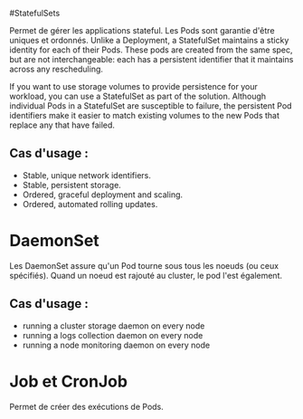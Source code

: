 #StatefulSets

Permet de gérer les applications stateful. Les Pods sont garantie d'être uniques et ordonnés.
Unlike a Deployment, a StatefulSet maintains a sticky identity for each of their Pods. These pods are created from the same spec, but are not interchangeable: each has a persistent identifier that it maintains across any rescheduling.

If you want to use storage volumes to provide persistence for your workload, you can use a StatefulSet as part of the solution. Although individual Pods in a StatefulSet are susceptible to failure, the persistent Pod identifiers make it easier to match existing volumes to the new Pods that replace any that have failed.

## Cas d'usage :
* Stable, unique network identifiers.
* Stable, persistent storage.
* Ordered, graceful deployment and scaling.
* Ordered, automated rolling updates.

# DaemonSet

Les DaemonSet assure qu'un Pod tourne sous tous les noeuds (ou ceux spécifiés).
Quand un noeud est rajouté au cluster, le pod l'est également.

## Cas d'usage :
* running a cluster storage daemon on every node
* running a logs collection daemon on every node
* running a node monitoring daemon on every node

# Job et CronJob

Permet de créer des exécutions de Pods.